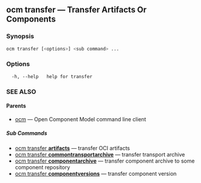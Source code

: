 ## ocm transfer &mdash; Transfer Artifacts Or Components

### Synopsis

```bash
ocm transfer [<options>] <sub command> ...
```

### Options

```
  -h, --help   help for transfer
```

### SEE ALSO

#### Parents

* [ocm](ocm.md)	 &mdash; Open Component Model command line client


##### Sub Commands

* [ocm transfer <b>artifacts</b>](ocm_transfer_artifacts.md)	 &mdash; transfer OCI artifacts
* [ocm transfer <b>commontransportarchive</b>](ocm_transfer_commontransportarchive.md)	 &mdash; transfer transport archive
* [ocm transfer <b>componentarchive</b>](ocm_transfer_componentarchive.md)	 &mdash; transfer component archive to some component repository
* [ocm transfer <b>componentversions</b>](ocm_transfer_componentversions.md)	 &mdash; transfer component version

